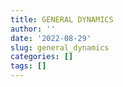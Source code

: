 ```yaml
---
title: GENERAL DYNAMICS
author: ''
date: '2022-08-29'
slug: general_dynamics
categories: []
tags: []
---
```

